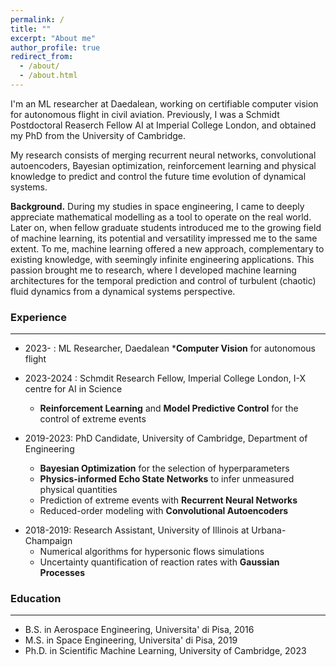 ```yaml
---
permalink: /
title: ""
excerpt: "About me"
author_profile: true
redirect_from: 
  - /about/
  - /about.html
---
```


I'm an ML researcher at Daedalean, working on certifiable computer vision for autonomous flight in civil aviation.
Previously, I was a Schmidt Postdoctoral Reaserch Fellow AI at Imperial College London, and obtained my PhD from the University of Cambridge. 

My research consists of merging recurrent neural networks, convolutional autoencoders, Bayesian optimization, reinforcement learning and physical knowledge to predict and control the future time evolution of dynamical systems.

__Background.__ During my studies in space engineering, I came to deeply appreciate mathematical modelling as a tool to operate on the real world. Later on, when fellow graduate students introduced me to the growing field of machine learning, its potential and versatility impressed me to the same extent. To me, machine learning offered a new approach, complementary to existing knowledge, with seemingly infinite engineering applications. 
This passion brought me to research, where I developed machine learning architectures for the temporal prediction and control of turbulent (chaotic) fluid dynamics from a dynamical systems perspective. 

<!--My research focuses on dynamical systems, with applications that range from fluid dynamics, to climate science and epidemiology.-->


### Experience
***

* 2023- : ML Researcher, Daedalean
  *__Computer Vision__ for autonomous flight

* 2023-2024 : Schmdit Research Fellow, Imperial College London, I-X centre for AI in Science
  * __Reinforcement Learning__ and __Model Predictive Control__ for the control of extreme events

* 2019-2023: PhD Candidate, University of Cambridge, Department of Engineering 
  * __Bayesian Optimization__ for the selection of hyperparameters
  * __Physics-informed Echo State Networks__ to infer unmeasured physical quantities
  * Prediction of extreme events with __Recurrent Neural Networks__
  * Reduced-order modeling with __Convolutional Autoencoders__
<!-- <br/>
  -->
* 2018-2019: Research Assistant, University of Illinois at Urbana-Champaign
  * Numerical algorithms for hypersonic flows simulations 
  * Uncertainty quantification of reaction rates with __Gaussian Processes__


### Education
***
* B.S. in Aerospace Engineering, Universita' di Pisa, 2016
* M.S. in Space Engineering, Universita' di Pisa, 2019
* Ph.D. in Scientific Machine Learning, University of Cambridge, 2023





